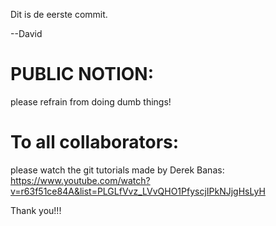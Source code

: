 Dit is de eerste commit.

--David

# PUBLIC NOTION:
please refrain from doing dumb things!

# To all collaborators:
please watch the git tutorials made by Derek Banas:
https://www.youtube.com/watch?v=r63f51ce84A&list=PLGLfVvz_LVvQHO1PfyscjIPkNJjgHsLyH

Thank you!!!
